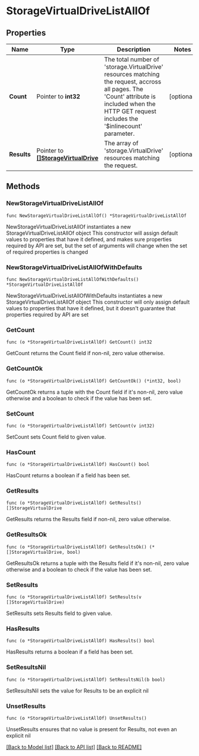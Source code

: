 # StorageVirtualDriveListAllOf

## Properties

Name | Type | Description | Notes
------------ | ------------- | ------------- | -------------
**Count** | Pointer to **int32** | The total number of &#39;storage.VirtualDrive&#39; resources matching the request, accross all pages. The &#39;Count&#39; attribute is included when the HTTP GET request includes the &#39;$inlinecount&#39; parameter. | [optional] 
**Results** | Pointer to [**[]StorageVirtualDrive**](StorageVirtualDrive.md) | The array of &#39;storage.VirtualDrive&#39; resources matching the request. | [optional] 

## Methods

### NewStorageVirtualDriveListAllOf

`func NewStorageVirtualDriveListAllOf() *StorageVirtualDriveListAllOf`

NewStorageVirtualDriveListAllOf instantiates a new StorageVirtualDriveListAllOf object
This constructor will assign default values to properties that have it defined,
and makes sure properties required by API are set, but the set of arguments
will change when the set of required properties is changed

### NewStorageVirtualDriveListAllOfWithDefaults

`func NewStorageVirtualDriveListAllOfWithDefaults() *StorageVirtualDriveListAllOf`

NewStorageVirtualDriveListAllOfWithDefaults instantiates a new StorageVirtualDriveListAllOf object
This constructor will only assign default values to properties that have it defined,
but it doesn't guarantee that properties required by API are set

### GetCount

`func (o *StorageVirtualDriveListAllOf) GetCount() int32`

GetCount returns the Count field if non-nil, zero value otherwise.

### GetCountOk

`func (o *StorageVirtualDriveListAllOf) GetCountOk() (*int32, bool)`

GetCountOk returns a tuple with the Count field if it's non-nil, zero value otherwise
and a boolean to check if the value has been set.

### SetCount

`func (o *StorageVirtualDriveListAllOf) SetCount(v int32)`

SetCount sets Count field to given value.

### HasCount

`func (o *StorageVirtualDriveListAllOf) HasCount() bool`

HasCount returns a boolean if a field has been set.

### GetResults

`func (o *StorageVirtualDriveListAllOf) GetResults() []StorageVirtualDrive`

GetResults returns the Results field if non-nil, zero value otherwise.

### GetResultsOk

`func (o *StorageVirtualDriveListAllOf) GetResultsOk() (*[]StorageVirtualDrive, bool)`

GetResultsOk returns a tuple with the Results field if it's non-nil, zero value otherwise
and a boolean to check if the value has been set.

### SetResults

`func (o *StorageVirtualDriveListAllOf) SetResults(v []StorageVirtualDrive)`

SetResults sets Results field to given value.

### HasResults

`func (o *StorageVirtualDriveListAllOf) HasResults() bool`

HasResults returns a boolean if a field has been set.

### SetResultsNil

`func (o *StorageVirtualDriveListAllOf) SetResultsNil(b bool)`

 SetResultsNil sets the value for Results to be an explicit nil

### UnsetResults
`func (o *StorageVirtualDriveListAllOf) UnsetResults()`

UnsetResults ensures that no value is present for Results, not even an explicit nil

[[Back to Model list]](../README.md#documentation-for-models) [[Back to API list]](../README.md#documentation-for-api-endpoints) [[Back to README]](../README.md)



